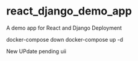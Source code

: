 # react_django_demo_app
A demo app for React and Django Deployment

docker-compose down
docker-compose up -d

New UPdate pending
uii
